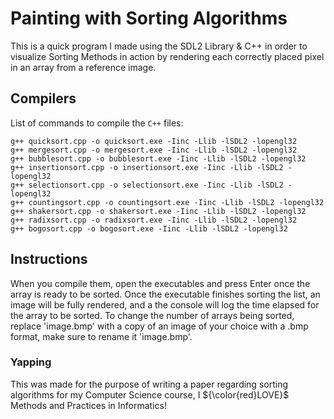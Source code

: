 # Painting with Sorting Algorithms

This is a quick program I made using the SDL2 Library & C++ in order to visualize Sorting Methods in action by rendering each correctly placed pixel in an array from a reference image.

## Compilers
List of commands to compile the `C++` files: 
```
g++ quicksort.cpp -o quicksort.exe -Iinc -Llib -lSDL2 -lopengl32
g++ mergesort.cpp -o mergesort.exe -Iinc -Llib -lSDL2 -lopengl32
g++ bubblesort.cpp -o bubblesort.exe -Iinc -Llib -lSDL2 -lopengl32
g++ insertionsort.cpp -o insertionsort.exe -Iinc -Llib -lSDL2 -lopengl32
g++ selectionsort.cpp -o selectionsort.exe -Iinc -Llib -lSDL2 -lopengl32
g++ countingsort.cpp -o countingsort.exe -Iinc -Llib -lSDL2 -lopengl32
g++ shakersort.cpp -o shakersort.exe -Iinc -Llib -lSDL2 -lopengl32
g++ radixsort.cpp -o radixsort.exe -Iinc -Llib -lSDL2 -lopengl32
g++ bogosort.cpp -o bogosort.exe -Iinc -Llib -lSDL2 -lopengl32
```

## Instructions

When you compile them, open the executables and press Enter once the array is ready to be sorted. Once the executable finishes sorting the list, an image will be fully rendered, and a the console will log the time elapsed for the array to be sorted.
To change the number of arrays being sorted, replace 'image.bmp' with a copy of an image of your choice with a .bmp format, make sure to rename it 'image.bmp'.

### Yapping
This was made for the purpose of writing a paper regarding sorting algorithms for my Computer Science course, I ${\color{red}LOVE}$ Methods and Practices in Informatics!


